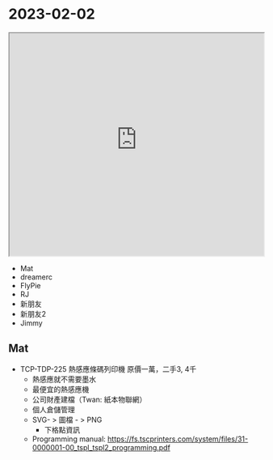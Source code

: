 # 2023-02-02

<iframe src="https://photos.hackingthursday.org/2023-02-02" width="100%" height="440px"></iframe>

- Mat
- dreamerc
- FlyPie
- RJ
- 新朋友
- 新朋友2
- Jimmy

## Mat

- TCP-TDP-225 熱感應條碼列印機 原價一萬，二手3, 4千
    - 熱感應就不需要墨水
    - 最便宜的熱感應機
    - 公司財產建檔（Twan: 紙本物聯網）
    - 個人倉儲管理
    - SVG- > 圖檔 - > PNG
        - 下格點資訊
    - Programming manual: https://fs.tscprinters.com/system/files/31-0000001-00_tspl_tspl2_programming.pdf
